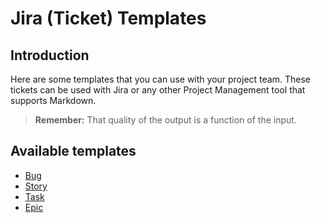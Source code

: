# Jira (Ticket) Templates

## Introduction

Here are some templates that you can use with your project team. These tickets can be used with Jira or any other Project Management tool that supports Markdown.

> **Remember:** That quality of the output is a function of the input.

## Available templates

- [Bug](./Bug.md)
- [Story](./Story.md)
- [Task](./Task.md)
- [Epic](./Epic.md)
